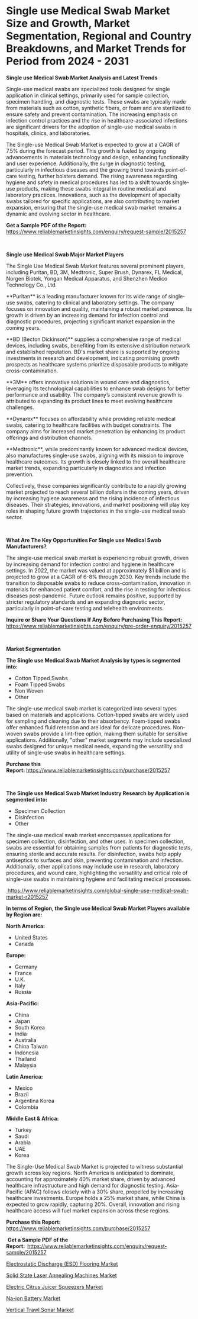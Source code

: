 <p><h1>Single use Medical Swab Market Size and Growth, Market Segmentation, Regional and Country Breakdowns, and Market Trends for Period from 2024 -  2031</h1></p><p><strong>Single use Medical Swab Market Analysis and Latest Trends</strong></p>
<p><p>Single-use medical swabs are specialized tools designed for single application in clinical settings, primarily used for sample collection, specimen handling, and diagnostic tests. These swabs are typically made from materials such as cotton, synthetic fibers, or foam and are sterilized to ensure safety and prevent contamination. The increasing emphasis on infection control practices and the rise in healthcare-associated infections are significant drivers for the adoption of single-use medical swabs in hospitals, clinics, and laboratories.</p><p>The Single-use Medical Swab Market is expected to grow at a CAGR of 7.5% during the forecast period. This growth is fueled by ongoing advancements in materials technology and design, enhancing functionality and user experience. Additionally, the surge in diagnostic testing, particularly in infectious diseases and the growing trend towards point-of-care testing, further bolsters demand. The rising awareness regarding hygiene and safety in medical procedures has led to a shift towards single-use products, making these swabs integral in routine medical and laboratory practices. Innovations, such as the development of specialty swabs tailored for specific applications, are also contributing to market expansion, ensuring that the single-use medical swab market remains a dynamic and evolving sector in healthcare.</p></p>
<p><strong>Get a Sample PDF of the Report:&nbsp;</strong> <a href="https://www.reliablemarketinsights.com/enquiry/request-sample/2015257?utm_campaign=1772&utm_medium=2&utm_source=Github&utm_content=ia&utm_term=27102024&utm_id=single-use-medical-swab">https://www.reliablemarketinsights.com/enquiry/request-sample/2015257</a></p>
<p>&nbsp;</p>
<p><strong>Single use Medical Swab Major Market Players</strong></p>
<p><p>The Single Use Medical Swab Market features several prominent players, including Puritan, BD, 3M, Medtronic, Super Brush, Dynarex, FL Medical, Norgen Biotek, Yongan Medical Apparatus, and Shenzhen Medico Technology Co., Ltd. </p><p>**Puritan** is a leading manufacturer known for its wide range of single-use swabs, catering to clinical and laboratory settings. The company focuses on innovation and quality, maintaining a robust market presence. Its growth is driven by an increasing demand for infection control and diagnostic procedures, projecting significant market expansion in the coming years.</p><p>**BD (Becton Dickinson)** supplies a comprehensive range of medical devices, including swabs, benefiting from its extensive distribution network and established reputation. BD's market share is supported by ongoing investments in research and development, indicating promising growth prospects as healthcare systems prioritize disposable products to mitigate cross-contamination.</p><p>**3M** offers innovative solutions in wound care and diagnostics, leveraging its technological capabilities to enhance swab designs for better performance and usability. The company’s consistent revenue growth is attributed to expanding its product lines to meet evolving healthcare challenges.</p><p>**Dynarex** focuses on affordability while providing reliable medical swabs, catering to healthcare facilities with budget constraints. The company aims for increased market penetration by enhancing its product offerings and distribution channels.</p><p>**Medtronic**, while predominantly known for advanced medical devices, also manufactures single-use swabs, aligning with its mission to improve healthcare outcomes. Its growth is closely linked to the overall healthcare market trends, expanding particularly in diagnostics and infection prevention.</p><p>Collectively, these companies significantly contribute to a rapidly growing market projected to reach several billion dollars in the coming years, driven by increasing hygiene awareness and the rising incidence of infectious diseases. Their strategies, innovations, and market positioning will play key roles in shaping future growth trajectories in the single-use medical swab sector.</p></p>
<p>&nbsp;</p>
<p><strong>What Are The Key Opportunities For Single use Medical Swab Manufacturers?</strong></p>
<p><p>The single-use medical swab market is experiencing robust growth, driven by increasing demand for infection control and hygiene in healthcare settings. In 2022, the market was valued at approximately $1 billion and is projected to grow at a CAGR of 6-8% through 2030. Key trends include the transition to disposable swabs to reduce cross-contamination, innovation in materials for enhanced patient comfort, and the rise in testing for infectious diseases post-pandemic. Future outlook remains positive, supported by stricter regulatory standards and an expanding diagnostic sector, particularly in point-of-care testing and telehealth environments.</p></p>
<p><strong>Inquire or Share Your Questions If Any Before Purchasing This Report:</strong> <a href="https://www.reliablemarketinsights.com/enquiry/pre-order-enquiry/2015257?utm_campaign=1772&utm_medium=2&utm_source=Github&utm_content=ia&utm_term=27102024&utm_id=single-use-medical-swab">https://www.reliablemarketinsights.com/enquiry/pre-order-enquiry/2015257</a></p>
<p>&nbsp;</p>
<p><strong>Market Segmentation</strong></p>
<p><strong>The Single use Medical Swab Market Analysis by types is segmented into:</strong></p>
<p><ul><li>Cotton Tipped Swabs</li><li>Foam Tipped Swabs</li><li>Non Woven</li><li>Other</li></ul></p>
<p><p>The single-use medical swab market is categorized into several types based on materials and applications. Cotton-tipped swabs are widely used for sampling and cleaning due to their absorbency. Foam-tipped swabs offer enhanced fluid retention and are ideal for delicate procedures. Non-woven swabs provide a lint-free option, making them suitable for sensitive applications. Additionally, "other" market segments may include specialized swabs designed for unique medical needs, expanding the versatility and utility of single-use swabs in healthcare settings.</p></p>
<p><strong>Purchase this Report:&nbsp;</strong><a href="https://www.reliablemarketinsights.com/purchase/2015257?utm_campaign=1772&utm_medium=2&utm_source=Github&utm_content=ia&utm_term=27102024&utm_id=single-use-medical-swab">https://www.reliablemarketinsights.com/purchase/2015257</a></p>
<p>&nbsp;</p>
<p><strong>The Single use Medical Swab Market Industry Research by Application is segmented into:</strong></p>
<p><ul><li>Specimen Collection</li><li>Disinfection</li><li>Other</li></ul></p>
<p><p>The single-use medical swab market encompasses applications for specimen collection, disinfection, and other uses. In specimen collection, swabs are essential for obtaining samples from patients for diagnostic tests, ensuring sterile and accurate results. For disinfection, swabs help apply antiseptics to surfaces and skin, preventing contamination and infection. Additionally, other applications may include use in research, laboratory procedures, and wound care, highlighting the versatility and critical role of single-use swabs in maintaining hygiene and facilitating medical processes.</p></p>
<p><a href="https://www.reliablemarketinsights.com/global-single-use-medical-swab-market-r2015257?utm_campaign=1772&utm_medium=2&utm_source=Github&utm_content=ia&utm_term=27102024&utm_id=single-use-medical-swab">&nbsp;https://www.reliablemarketinsights.com/global-single-use-medical-swab-market-r2015257</a></p>
<p><strong>In terms of Region, the Single use Medical Swab Market Players available by Region are:</strong></p>
<p>
    <p> <strong> North America: </strong>
        <ul>
            <li>United States</li>
            <li>Canada</li>
        </ul>
        </p> 
    <p> <strong> Europe: </strong>
        <ul>
            <li>Germany</li>
            <li>France</li>
            <li>U.K.</li>
            <li>Italy</li>
            <li>Russia</li>
        </ul>
        </p> 
    <p> <strong> Asia-Pacific: </strong>
        <ul>
            <li>China</li>
            <li>Japan</li>
            <li>South Korea</li>
            <li>India</li>
            <li>Australia</li>
            <li>China Taiwan</li>
            <li>Indonesia</li>
            <li>Thailand</li>
            <li>Malaysia</li>
        </ul>
        </p> 
    <p> <strong> Latin America: </strong>
        <ul>
            <li>Mexico</li>
            <li>Brazil</li>
            <li>Argentina Korea</li>
            <li>Colombia</li>
        </ul>
        </p> 
    <p> <strong> Middle East & Africa: </strong>
        <ul>
            <li>Turkey</li>
            <li>Saudi</li>
            <li>Arabia</li>
            <li>UAE</li>
            <li>Korea</li>
        </ul>
    </p>
    </p>
<p><p>The Single-Use Medical Swab Market is projected to witness substantial growth across key regions. North America is anticipated to dominate, accounting for approximately 40% market share, driven by advanced healthcare infrastructure and high demand for diagnostic testing. Asia-Pacific (APAC) follows closely with a 30% share, propelled by increasing healthcare investments. Europe holds a 25% market share, while China is expected to grow rapidly, capturing 20%. Overall, innovation and rising healthcare access will fuel market expansion across these regions.</p></p>
<p><strong>Purchase this Report: </strong><a href="https://www.reliablemarketinsights.com/purchase/2015257?utm_campaign=1772&utm_medium=2&utm_source=Github&utm_content=ia&utm_term=27102024&utm_id=single-use-medical-swab">https://www.reliablemarketinsights.com/purchase/2015257</a></p>
<p>&nbsp;<strong>Get a Sample PDF of the Report:&nbsp;&nbsp;</strong><a href="https://www.reliablemarketinsights.com/enquiry/request-sample/2015257?utm_campaign=1772&utm_medium=2&utm_source=Github&utm_content=ia&utm_term=27102024&utm_id=single-use-medical-swab">https://www.reliablemarketinsights.com/enquiry/request-sample/2015257</a></p>
<p><strong></strong></p>
<p><p><a href="https://www.linkedin.com/pulse/booming-electrostatic-discharge-esd-flooring-market-sector-yrdtf?utm_campaign=1772&utm_medium=2&utm_source=Github&utm_content=ia&utm_term=27102024&utm_id=single-use-medical-swab">Electrostatic Discharge (ESD) Flooring Market</a></p><p><a href="https://www.linkedin.com/pulse/global-solid-state-laser-annealing-machines-market-trends-rjqvf?utm_campaign=1772&utm_medium=2&utm_source=Github&utm_content=ia&utm_term=27102024&utm_id=single-use-medical-swab">Solid State Laser Annealing Machines Market</a></p><p><a href="https://www.linkedin.com/pulse/electric-citrus-juicer-squeezers-market-overview-forecast-dblxf?utm_campaign=1772&utm_medium=2&utm_source=Github&utm_content=ia&utm_term=27102024&utm_id=single-use-medical-swab">Electric Citrus Juicer Squeezers Market</a></p><p><a href="https://www.linkedin.com/pulse/na-ion-battery-market-dynamics-application-types-emerging-shsxf?utm_campaign=1772&utm_medium=2&utm_source=Github&utm_content=ia&utm_term=27102024&utm_id=single-use-medical-swab">Na-ion Battery Market</a></p><p><a href="https://www.linkedin.com/pulse/future-ready-strategic-insights-global-vertical-trawl-sonar-ldmpf?utm_campaign=1772&utm_medium=2&utm_source=Github&utm_content=ia&utm_term=27102024&utm_id=single-use-medical-swab">Vertical Trawl Sonar Market</a></p></p>